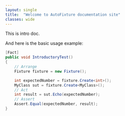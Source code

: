 ```yaml
---
layout: single
title:  "Welcome to AutoFixture documentation site"
classes: wide
---
```

This is intro doc.

And here is the basic usage example:

```c#
[Fact]
public void IntroductoryTest()
{
    // Arrange
    Fixture fixture = new Fixture();

    int expectedNumber = fixture.Create<int>();
    MyClass sut = fixture.Create<MyClass>();
    // Act
    int result = sut.Echo(expectedNumber);
    // Assert
    Assert.Equal(expectedNumber, result);
}
```
